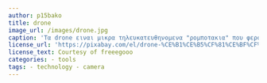 ```yaml
---
author: p15bako
title: drone
image_url: /images/drone.jpg
caption: 'Tα drone ειναι μικρα τηλευκατευθηνομενα "ρομποτακια" που φερουν μια καμερα στο κατω μερος τους για την ληψη εικονων η και βιντεο απο αποστασεις που ενα ατομο δεν μπορει να τις φτασει απο μονο του.'
license_url: 'https://pixabay.com/el/drone-%CE%B1%CE%B5%CF%81%CE%BF%CF%86%CF%89%CF%84%CE%BF%CE%B3%CF%81%CE%B1%CF%86%CE%AF%CE%B1-djee-1142182/'
license_text: Courtesy of freeegooo
categories: - tools
tags: - technology - camera
---
```

